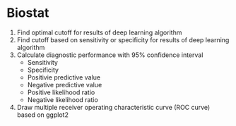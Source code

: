 # Biostat
   01. Find optimal cutoff for results of deep learning algorithm
   02. Find cutoff based on sensitivity or specificity for results of deep learning algorithm
   03. Calculate diagnostic performance with 95% confidence interval
         - Sensitivity
         - Specificity
         - Positivie predictive value
         - Negative predictive value
         - Positive likelihood ratio
         - Negative likelihood ratio 
   04. Draw multiple receiver operating characteristic curve (ROC curve) based on ggplot2
